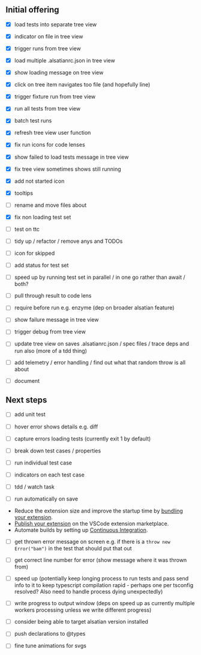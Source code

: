 ## Initial offering

- [x] load tests into separate tree view
- [x] indicator on file in tree view
- [x] trigger runs from tree view

- [x] load multiple .alsatianrc.json in tree view
- [x] show loading message on tree view

- [x] click on tree item navigates too file (and hopefully line)
- [x] trigger fixture run from tree view
- [x] run all tests from tree view
- [x] batch test runs
- [x] refresh tree view user function
- [x] fix run icons for code lenses
- [x] show failed to load tests message in tree view
- [x] fix tree view sometimes shows still running
- [x] add not started icon
- [x] tooltips

- [ ] rename and move files about
- [x] fix non loading test set
- [ ] test on ttc
- [ ] tidy up / refactor / remove anys and TODOs

- [ ] icon for skipped
- [ ] add status for test set
- [ ] speed up by running test set in parallel / in one go rather than await / both?

- [ ] pull through result to code lens

- [ ] require before run e.g. enzyme (dep on broader alsatian feature)
- [ ] show failure message in tree view

- [ ] trigger debug from tree view
- [ ] update tree view on saves .alsatianrc.json / spec files / trace deps and run also (more of a tdd thing)

- [ ] add telemetry / error handling / find out what that random throw is all about
- [ ] document

## Next steps

- [ ] add unit test

- [ ] hover error shows details e.g. diff
- [ ] capture errors loading tests (currently exit 1 by default)

- [ ] break down test cases / properties
- [ ] run individual test case
- [ ] indicators on each test case

- [ ] tdd / watch task
- [ ] run automatically on save

 * Reduce the extension size and improve the startup time by [bundling your extension](https://code.visualstudio.com/api/working-with-extensions/bundling-extension).
 * [Publish your extension](https://code.visualstudio.com/api/working-with-extensions/publishing-extension) on the VSCode extension marketplace.
 * Automate builds by setting up [Continuous Integration](https://code.visualstudio.com/api/working-with-extensions/continuous-integration).

- [ ] get thrown error message on screen e.g. if there is a `throw new Error("bam")` in the test that should put that out
- [ ] get correct line number for error (show message where it was thrown from)

- [ ] speed up (potentially keep longing process to run tests and pass send info to it to keep typescript compilation rapid - perhaps one per tsconfig resolved? Also need to handle process dying unexpectedly)
- [ ] write progress to output window (deps on speed up as currently multiple workers processing unless we write different progress)

- [ ] consider being able to target alsatian version installed

- [ ] push declarations to @types

- [ ] fine tune animations for svgs
